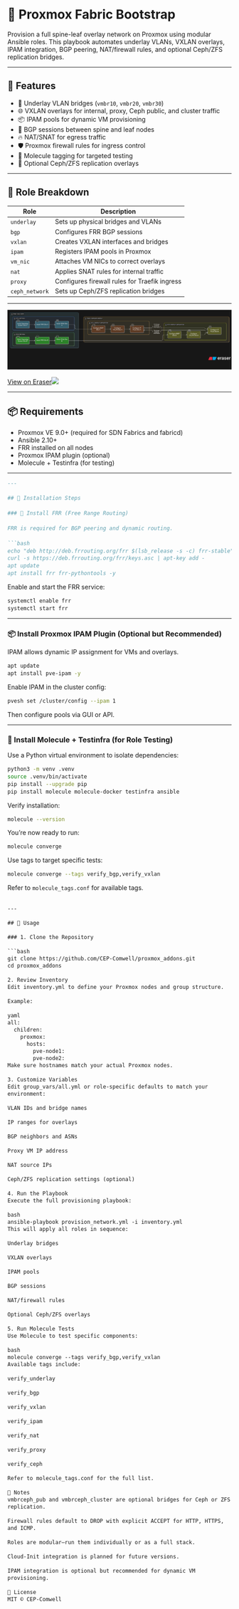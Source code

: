# 🚀 Proxmox Fabric Bootstrap

Provision a full spine-leaf overlay network on Proxmox using modular Ansible roles. This playbook automates underlay VLANs, VXLAN overlays, IPAM integration, BGP peering, NAT/firewall rules, and optional Ceph/ZFS replication bridges.

---

## 🧰 Features

- 🔌 Underlay VLAN bridges (`vmbr10`, `vmbr20`, `vmbr30`)
- 🌐 VXLAN overlays for internal, proxy, Ceph public, and cluster traffic
- 📦 IPAM pools for dynamic VM provisioning
- 🧭 BGP sessions between spine and leaf nodes
- 🔥 NAT/SNAT for egress traffic
- 🛡️ Proxmox firewall rules for ingress control
- 🧪 Molecule tagging for targeted testing
- 🧬 Optional Ceph/ZFS replication overlays

---

## 📁 Role Breakdown

| Role            | Description                                      |
|-----------------|--------------------------------------------------|
| `underlay`      | Sets up physical bridges and VLANs               |
| `bgp`           | Configures FRR BGP sessions                      |
| `vxlan`         | Creates VXLAN interfaces and bridges             |
| `ipam`          | Registers IPAM pools in Proxmox                  |
| `vm_nic`        | Attaches VM NICs to correct overlays             |
| `nat`           | Applies SNAT rules for internal traffic          |
| `proxy`         | Configures firewall rules for Traefik ingress    |
| `ceph_network`  | Sets up Ceph/ZFS replication bridges             |

---
![alt text](image.png)

[View on Eraser![](https://app.eraser.io/workspace/p8tk5YAidr4AzpPcqNX2/preview)](https://app.eraser.io/workspace/p8tk5YAidr4AzpPcqNX2)

---

## 📦 Requirements

- Proxmox VE 9.0+ (required for SDN Fabrics and fabricd)
- Ansible 2.10+
- FRR installed on all nodes
- Proxmox IPAM plugin (optional)
- Molecule + Testinfra (for testing)

---

```markdown
---

## 🔧 Installation Steps

### 🧭 Install FRR (Free Range Routing)

FRR is required for BGP peering and dynamic routing.

```bash
echo "deb http://deb.frrouting.org/frr $(lsb_release -s -c) frr-stable" | tee /etc/apt/sources.list.d/frr.list
curl -s https://deb.frrouting.org/frr/keys.asc | apt-key add -
apt update
apt install frr frr-pythontools -y
```

Enable and start the FRR service:

```bash
systemctl enable frr
systemctl start frr
```

---

### 📦 Install Proxmox IPAM Plugin (Optional but Recommended)

IPAM allows dynamic IP assignment for VMs and overlays.

```bash
apt update
apt install pve-ipam -y
```

Enable IPAM in the cluster config:

```bash
pvesh set /cluster/config --ipam 1
```

Then configure pools via GUI or API.

---

### 🧪 Install Molecule + Testinfra (for Role Testing)

Use a Python virtual environment to isolate dependencies:

```bash
python3 -m venv .venv
source .venv/bin/activate
pip install --upgrade pip
pip install molecule molecule-docker testinfra ansible
```

Verify installation:

```bash
molecule --version
```

You’re now ready to run:

```bash
molecule converge
```

Use tags to target specific tests:

```bash
molecule converge --tags verify_bgp,verify_vxlan
```

Refer to `molecule_tags.conf` for available tags.
```

---

## 🚀 Usage

### 1. Clone the Repository

```bash
git clone https://github.com/CEP-Comwell/proxmox_addons.git
cd proxmox_addons

2. Review Inventory
Edit inventory.yml to define your Proxmox nodes and group structure.

Example:

yaml
all:
  children:
    proxmox:
      hosts:
        pve-node1:
        pve-node2:
Make sure hostnames match your actual Proxmox nodes.

3. Customize Variables
Edit group_vars/all.yml or role-specific defaults to match your environment:

VLAN IDs and bridge names

IP ranges for overlays

BGP neighbors and ASNs

Proxy VM IP address

NAT source IPs

Ceph/ZFS replication settings (optional)

4. Run the Playbook
Execute the full provisioning playbook:

bash
ansible-playbook provision_network.yml -i inventory.yml
This will apply all roles in sequence:

Underlay bridges

VXLAN overlays

IPAM pools

BGP sessions

NAT/firewall rules

Optional Ceph/ZFS overlays

5. Run Molecule Tests
Use Molecule to test specific components:

bash
molecule converge --tags verify_bgp,verify_vxlan
Available tags include:

verify_underlay

verify_bgp

verify_vxlan

verify_ipam

verify_nat

verify_proxy

verify_ceph

Refer to molecule_tags.conf for the full list.

🧠 Notes
vmbrceph_pub and vmbrceph_cluster are optional bridges for Ceph or ZFS replication.

Firewall rules default to DROP with explicit ACCEPT for HTTP, HTTPS, and ICMP.

Roles are modular—run them individually or as a full stack.

Cloud-Init integration is planned for future versions.

IPAM integration is optional but recommended for dynamic VM provisioning.

📜 License
MIT © CEP-Comwell